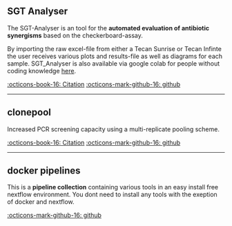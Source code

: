 ## SGT Analyser

The SGT-Analyser is an tool for the **automated evaluation of antibiotic synergisms** based on the checkerboard-assay. 

By importing the raw excel-file from either a Tecan Sunrise or Tecan Infinte the user receives various plots and results-file as well as diagrams for each sample.
SGT_Analyser is also available via google colab for people without coding knowledge [here](https://colab.research.google.com/github/DataSpott/sgt_analysis/blob/master/sgt_analyser.ipynb).

[:octicons-book-16: Citation](https://doi.org/10.5281/zenodo.4050080) 
[:octicons-mark-github-16: github](https://github.com/DataSpott/sgt_analysis)
_____
## clonepool

Increased PCR screening capacity using a multi-replicate pooling scheme.

[:octicons-book-16: Citation](https://www.medrxiv.org/content/10.1101/2020.04.16.20067603v2) 
[:octicons-mark-github-16: github](https://github.com/phiweger/clonepool)
_____
## docker pipelines

This is a **pipeline collection** containing various tools in an easy install free nextflow environment.
You dont need to install any tools with the exeption of docker and nextflow.

[:octicons-mark-github-16: github](https://github.com/replikation/docker_pipelines)
